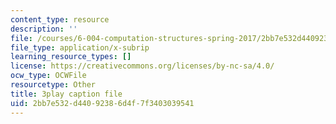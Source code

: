 ```yaml
---
content_type: resource
description: ''
file: /courses/6-004-computation-structures-spring-2017/2bb7e532d44092386d4f7f3403039541_0LqS5QtpSVE.srt
file_type: application/x-subrip
learning_resource_types: []
license: https://creativecommons.org/licenses/by-nc-sa/4.0/
ocw_type: OCWFile
resourcetype: Other
title: 3play caption file
uid: 2bb7e532-d440-9238-6d4f-7f3403039541
---
```


